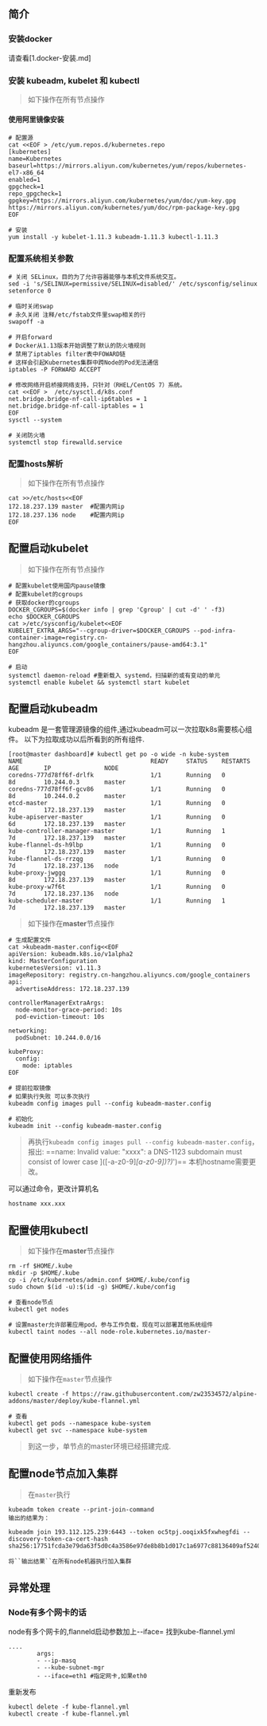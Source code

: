 ## 简介

### 安装docker
请查看[1.docker-安装.md]

### 安装 kubeadm, kubelet 和 kubectl
   >如下操作在所有节点操作

#### 使用阿里镜像安装
```shell
# 配置源
cat <<EOF > /etc/yum.repos.d/kubernetes.repo
[kubernetes]
name=Kubernetes
baseurl=https://mirrors.aliyun.com/kubernetes/yum/repos/kubernetes-el7-x86_64
enabled=1
gpgcheck=1
repo_gpgcheck=1
gpgkey=https://mirrors.aliyun.com/kubernetes/yum/doc/yum-key.gpg https://mirrors.aliyun.com/kubernetes/yum/doc/rpm-package-key.gpg
EOF

# 安装
yum install -y kubelet-1.11.3 kubeadm-1.11.3 kubectl-1.11.3
```

### 配置系统相关参数
```
# 关闭 SELinux，目的为了允许容器能够与本机文件系统交互。
sed -i 's/SELINUX=permissive/SELINUX=disabled/' /etc/sysconfig/selinux
setenforce 0

# 临时关闭swap
# 永久关闭 注释/etc/fstab文件里swap相关的行
swapoff -a

# 开启forward
# Docker从1.13版本开始调整了默认的防火墙规则
# 禁用了iptables filter表中FOWARD链
# 这样会引起Kubernetes集群中跨Node的Pod无法通信
iptables -P FORWARD ACCEPT

# 修改网络开启桥接网络支持，只针对（RHEL/CentOS 7）系统。
cat <<EOF >  /etc/sysctl.d/k8s.conf
net.bridge.bridge-nf-call-ip6tables = 1
net.bridge.bridge-nf-call-iptables = 1
EOF
sysctl --system

# 关闭防火墙
systemctl stop firewalld.service
```

### 配置hosts解析
> 如下操作在所有节点操作
```
cat >>/etc/hosts<<EOF
172.18.237.139 master  #配置内网ip
172.18.237.136 node    #配置内网ip
EOF
```

## 配置启动kubelet
> 如下操作在所有节点操作
```
# 配置kubelet使用国内pause镜像
# 配置kubelet的cgroups
# 获取docker的cgroups
DOCKER_CGROUPS=$(docker info | grep 'Cgroup' | cut -d' ' -f3)
echo $DOCKER_CGROUPS
cat >/etc/sysconfig/kubelet<<EOF
KUBELET_EXTRA_ARGS="--cgroup-driver=$DOCKER_CGROUPS --pod-infra-container-image=registry.cn-hangzhou.aliyuncs.com/google_containers/pause-amd64:3.1"
EOF

# 启动
systemctl daemon-reload #重新载入 systemd，扫描新的或有变动的单元
systemctl enable kubelet && systemctl start kubelet
```

## 配置启动kubeadm 
kubeadm 是一套管理源镜像的组件,通过kubeadm可以一次拉取k8s需要核心组件。
以下为拉取成功以后所看到的所有组件.

```shell
[root@master dashboard]# kubectl get po -o wide -n kube-system
NAME                                    READY     STATUS    RESTARTS   AGE       IP               NODE
coredns-777d78ff6f-drlfk                1/1       Running   0          8d        10.244.0.3       master
coredns-777d78ff6f-gcv86                1/1       Running   0          8d        10.244.0.2       master
etcd-master                             1/1       Running   0          7d        172.18.237.139   master
kube-apiserver-master                   1/1       Running   0          6d        172.18.237.139   master
kube-controller-manager-master          1/1       Running   1          7d        172.18.237.139   master
kube-flannel-ds-h9lbp                   1/1       Running   0          7d        172.18.237.139   master
kube-flannel-ds-rrzqg                   1/1       Running   0          7d        172.18.237.136   node
kube-proxy-jwggq                        1/1       Running   0          8d        172.18.237.139   master
kube-proxy-w7f6t                        1/1       Running   0          7d        172.18.237.136   node
kube-scheduler-master                   1/1       Running   1          7d        172.18.237.139   master
```
> 如下操作在**master**节点操作
```shell
# 生成配置文件
cat >kubeadm-master.config<<EOF
apiVersion: kubeadm.k8s.io/v1alpha2
kind: MasterConfiguration
kubernetesVersion: v1.11.3
imageRepository: registry.cn-hangzhou.aliyuncs.com/google_containers
api:
  advertiseAddress: 172.18.237.139

controllerManagerExtraArgs:
  node-monitor-grace-period: 10s
  pod-eviction-timeout: 10s

networking:
  podSubnet: 10.244.0.0/16
  
kubeProxy:
  config:
    mode: iptables
EOF

# 提前拉取镜像
# 如果执行失败 可以多次执行
kubeadm config images pull --config kubeadm-master.config

# 初始化
kubeadm init --config kubeadm-master.config
```
> 再执行``kubeadm config images pull --config kubeadm-master.config``，报出:
==name: Invalid value: "xxxx": a DNS-1123 subdomain must consist of lower case ]([-a-z0-9]*[a-z0-9])?)*')==
本机hostname需要更改。

可以通过命令，更改计算机名
```
hostname xxx.xxx
```

## 配置使用kubectl
> 如下操作在**master**节点操作
```
rm -rf $HOME/.kube
mkdir -p $HOME/.kube
cp -i /etc/kubernetes/admin.conf $HOME/.kube/config
sudo chown $(id -u):$(id -g) $HOME/.kube/config

# 查看node节点
kubectl get nodes

# 设置master允许部署应用pod，参与工作负载，现在可以部署其他系统组件
kubectl taint nodes --all node-role.kubernetes.io/master-
```

## 配置使用网络插件
> 如下操作在``master``节点操作
```
kubectl create -f https://raw.githubusercontent.com/zw23534572/alpine-addons/master/deploy/kube-flannel.yml

# 查看
kubectl get pods --namespace kube-system
kubectl get svc --namespace kube-system
```

> 到这一步，单节点的master环境已经搭建完成.

## 配置node节点加入集群
> 在``master``执行
```
kubeadm token create --print-join-command
输出的结果为：

kubeadm join 193.112.125.239:6443 --token oc5tpj.ooqixk5fxwhegfdi --discovery-token-ca-cert-hash sha256:17751fcda3e79da63f5d0c4a3586e97de8b8b1d017c1a6977c88136409af5240

将``输出结果``在所有node机器执行加入集群
```


## 异常处理
### Node有多个网卡的话
node有多个网卡的,flanneld启动参数加上--iface=<iface-name>
找到kube-flannel.yml
```shell
....
        args:
        - --ip-masq
        - --kube-subnet-mgr
        - --iface=eth1 #指定网卡,如果eth0
```
重新发布
```shell
kubectl delete -f kube-flannel.yml
kubectl create -f kube-flannel.yml
```
